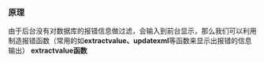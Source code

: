 ### 原理
由于后台没有对数据库的报错信息做过滤，会输入到前台显示，那么我们可以利用制造报错函数（常用的如**extractvalue、updatexml**等函数来显示出报错的信息输出）
**extractvalue函数**
